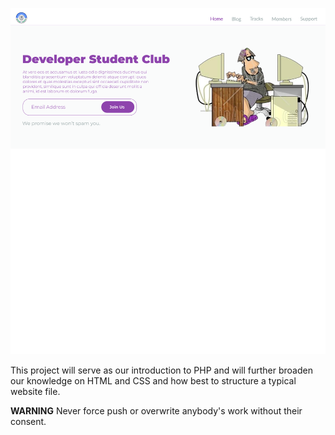 ![Mockup](images/mockup-14-01.png)

This project will serve as our introduction to PHP and will further broaden our
knowledge on HTML and CSS and how best to structure a typical website file.

**WARNING** Never force push or overwrite anybody's work without their consent.
